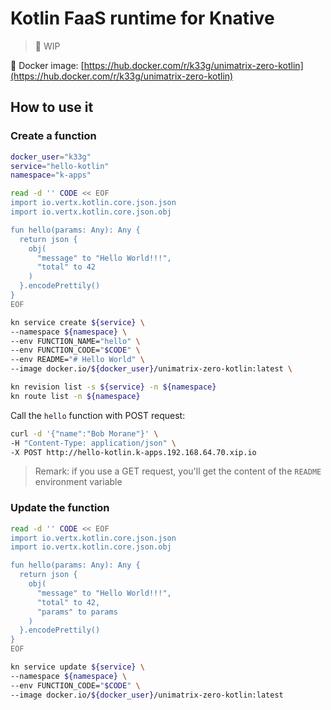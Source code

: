 # Kotlin FaaS runtime for Knative

> 🚧 WIP

🐳 Docker image: [https://hub.docker.com/r/k33g/unimatrix-zero-kotlin](https://hub.docker.com/r/k33g/unimatrix-zero-kotlin)

## How to use it

### Create a function

```bash
docker_user="k33g"
service="hello-kotlin"
namespace="k-apps"

read -d '' CODE << EOF
import io.vertx.kotlin.core.json.json
import io.vertx.kotlin.core.json.obj

fun hello(params: Any): Any {
  return json {
    obj(
      "message" to "Hello World!!!",
      "total" to 42
    )
  }.encodePrettily()
}
EOF

kn service create ${service} \
--namespace ${namespace} \
--env FUNCTION_NAME="hello" \
--env FUNCTION_CODE="$CODE" \
--env README="# Hello World" \
--image docker.io/${docker_user}/unimatrix-zero-kotlin:latest \

kn revision list -s ${service} -n ${namespace}
kn route list -n ${namespace}
```

Call the `hello` function with POST request:

```bash
curl -d '{"name":"Bob Morane"}' \
-H "Content-Type: application/json" \
-X POST http://hello-kotlin.k-apps.192.168.64.70.xip.io
```

> Remark: if you use a GET request, you'll get the content of the `README` environment variable

### Update the function

```bash
read -d '' CODE << EOF
import io.vertx.kotlin.core.json.json
import io.vertx.kotlin.core.json.obj

fun hello(params: Any): Any {
  return json {
    obj(
      "message" to "Hello World!!!",
      "total" to 42,
      "params" to params
    )
  }.encodePrettily()
}
EOF

kn service update ${service} \
--namespace ${namespace} \
--env FUNCTION_CODE="$CODE" \
--image docker.io/${docker_user}/unimatrix-zero-kotlin:latest
```
